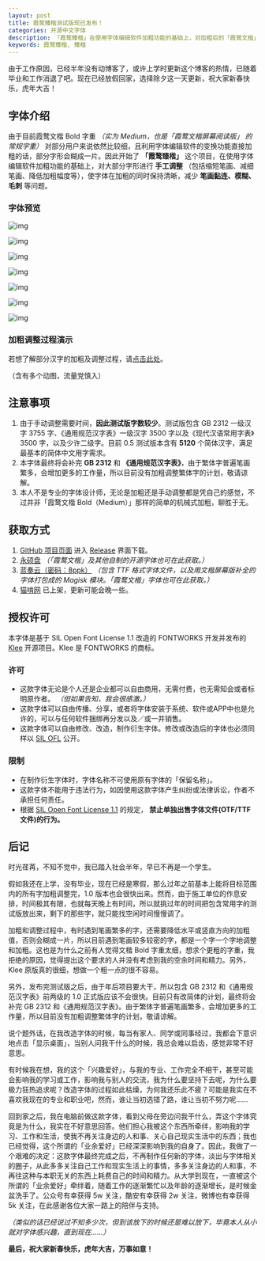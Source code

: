 ```yaml
---
layout: post
title: 霞鹜臻楷测试版现已发布！
categories: 开源中文字体
description: 「霞鹜臻楷」在使用字体编辑软件加粗功能的基础上，对加粗后的「霞鹜文楷」字体大部分字形进行手工调整（包括缩短笔画、减细笔画、降低加粗幅度等），使字体在加粗的同时保持清晰，减少笔画黏连、模糊、毛刺等问题。
keywords: 霞鹜臻楷, 臻楷
---
```


由于工作原因，已经半年没有动博客了，或许上学时更新这个博客的热情，已随着毕业和工作消退了吧。现在已经放假回家，选择除夕这一天更新，祝大家新春快乐，虎年大吉！

## 字体介绍

由于目前霞鹜文楷 Bold 字重 *（实为 Medium，也是「霞鹜文楷屏幕阅读版」 的常规字重）* 对部分用户来说依然比较细，且利用字体编辑软件的变换功能直接加粗的话，部分字形会糊成一片。因此开始了 **「霞鹜臻楷」** 这个项目，在使用字体编辑软件加粗功能的基础上，对大部分字形进行 **手工调整** （包括缩短笔画、减细笔画、降低加粗幅度等），使字体在加粗的同时保持清晰，减少 **笔画黏连、模糊、毛刺** 等问题。

### 字体预览

![img](https://raw.githubusercontent.com/lxgw/LxgwZhenKai/main/image/zhenkai-1.png)

![img](https://raw.githubusercontent.com/lxgw/LxgwZhenKai/main/image/zhenkai-2.png)

![img](https://raw.githubusercontent.com/lxgw/LxgwZhenKai/main/image/zhenkai-3.png)

![img](https://raw.githubusercontent.com/lxgw/LxgwZhenKai/main/image/zhenkai-4.png)

![img](https://raw.githubusercontent.com/lxgw/LxgwZhenKai/main/image/zhenkai-5.png)

![img](https://raw.githubusercontent.com/lxgw/LxgwZhenKai/main/image/zhenkai-6.png)

![img](https://raw.githubusercontent.com/lxgw/LxgwZhenKai/main/image/zhenkai-7.png)

### 加粗调整过程演示

若想了解部分汉字的加粗及调整过程，请[点击此处](https://weibo.com/6624339726/Lbdz1u0yH)。

（含有多个动图，流量党慎入）

## 注意事项

1. 由于手动调整需要时间，**因此测试版字数较少**。测试版包含 GB 2312 一级汉字 3755 字、《通用规范汉字表》一级汉字 3500 字以及《现代汉语常用字表》3500 字，以及少许二级字。目前 0.5 测试版本含有 **5120** 个简体汉字，满足最基本的简体中文用字需求。
2. 本字体最终将会补完 **GB 2312** 和 **《通用规范汉字表》**，由于繁体字普遍笔画繁多，会增加更多的工作量，所以目前没有加粗调整繁体字的计划，敬请谅解。
3. 本人不是专业的字体设计师，无论是加粗还是手动调整都是凭自己的感觉，不过并非「霞鹜文楷 Bold（Medium）」那样的简单的机械式加粗，聊胜于无。

## 获取方式

1. [GitHub 项目页面](https://github.com/lxgw/LxgwZhenKai) 进入 [Release](https://github.com/lxgw/LxgwZhenKai/releases/latest) 界面下载。
2. [永硕盘](http://lxgw.ys168.com/) *（「霞鹜文楷」及其他自制的开源字体也可在此获取。）*
3. [蓝奏云（密码：8ppk）](https://lxgw.lanzoui.com/b0cqwpt3i) *（包含 TTF 格式字体文件，以及用文楷屏幕版补全的字体打包成的 Magisk 模块。「霞鹜文楷」字体也可在此获取。）*
4. [猫啃网](https://www.maoken.com/freefonts/14773.html) 已上架，更新可能会晚一些。

## 授权许可

本字体是基于 SIL Open Font License 1.1 改造的 FONTWORKS 开发并发布的 [Klee](https://github.com/fontworks-fonts/Klee) 开源项目。Klee 是 FONTWORKS 的商标。

### 许可

- 这款字体无论是个人还是企业都可以自由商用，无需付费，也无需知会或者标明原作者。 *（但如果告知，我会很感激。）*
- 这款字体可以自由传播、分享，或者将字体安装于系统、软件或APP中也是允许的，可以与任何软件捆绑再分发以及／或一并销售。
- 这款字体可以自由修改、改造，制作衍生字体。修改或改造后的字体也必须同样以 [SIL OFL](https://scripts.sil.org/OFL) 公开。

### 限制

- 在制作衍生字体时，字体名称不可使用原有字体的「保留名称」。
- 这款字体不能用于违法行为，如因使用这款字体产生纠纷或法律诉讼，作者不承担任何责任。
- 根据 [SIL Open Font License 1.1](https://scripts.sil.org/OFL) 的规定， **禁止单独出售字体文件(OTF/TTF文件)的行为。**

## 后记

时光荏苒，不知不觉中，我已踏入社会半年，早已不再是一个学生。

假如我还在上学，没有毕业，现在已经是寒假，那么过年之前基本上能将目标范围内的所有字加粗调整完，1.0 版本也会很快出来。然而，由于施工单位的作息安排，时间极其有限，也就每天晚上有时间，所以就挑过年的时间把包含常用字的测试版放出来，剩下的那些字，就只能找空闲时间慢慢调了。

加粗和调整过程中，有时遇到笔画繁多的字，还需要降低水平或竖直方向的加粗值，否则会糊成一片，所以目前遇到笔画较多较密的字，都是一个字一个字地调整和加粗。这也是为什么之前有人觉得文楷 Bold 字重太细，想求个更粗的字重，我拒绝的原因，觉得提出这个要求的人并没有考虑到我的空余时间和精力。另外，Klee 原版真的很细，想做一个粗一点的很不容易。

另外，发布完测试版之后，由于年后项目要大干，所以包含 GB 2312 和《通用规范汉字表》前两级的 1.0 正式版应该不会很快。目前只有改简体的计划，最终将会补完 GB 2312 和《通用规范汉字表》。由于繁体字普遍笔画繁多，会增加更多的工作量，所以目前没有加粗调整繁体字的计划，敬请谅解。

说个题外话，在我改造字体的时候，每当有家人、同学或同事经过，我都会下意识地点击「显示桌面」，当别人问我干什么的时候，我总会难以启齿，感觉非常不好意思。

有时候我在想，我的这个「兴趣爱好」，与我的专业、工作完全不相干，甚至可能会影响我的学习或工作，影响我与别人的交流，我为什么要坚持下去呢，为什么要极力狂热追求呢？改造字体的过程如此枯燥，为何我还乐此不疲？可能是我实在不喜欢我现在的专业和职业吧，然而，谁让当初选错了路，谁让当初不努力呢……

回到家之后，我在电脑前做这款字体，看到父母在旁边问我干什么，弄这个字体究竟是为什么，我实在不好意思回答。他们担心我被这个东西所牵绊，影响我的学习、工作和生活，使我不再关注身边的人和事、关心自己现实生活中的东西；我也已经觉得，这个所谓的「业余爱好」已经深深影响到我的自身了。因此，我做了一个艰难的决定：这款字体最终完成之后，不再制作任何新的字体，淡出与字体相关的圈子，从此多多关注自己工作和现实生活上的事情，多多关注身边的人和事，不再往这种与本职无关的东西上耗费自己的时间和精力。从大学到现在，一直被这个所谓的「业余爱好」牵绊着，随着工作的逐渐繁忙以及年龄的逐渐增长，是时候金盆洗手了。公众号有幸获得 5w 关注，酷安有幸获得 2w 关注，微博也有幸获得 5k 关注，在此感谢各位大家一路上的陪伴与支持。

*（类似的话已经说过不知多少次，但到该放下的时候还是难以放下，毕竟本人从小就对字体感兴趣，直到现在……）*

**最后，祝大家新春快乐，虎年大吉，万事如意！**
